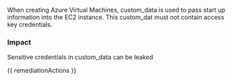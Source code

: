 
When creating Azure Virtual Machines, custom_data is used to pass start up information into the EC2 instance. This custom_dat must not contain access key credentials.

### Impact
Sensitive credentials in custom_data can be leaked

<!-- DO NOT CHANGE -->
{{ remediationActions }}


